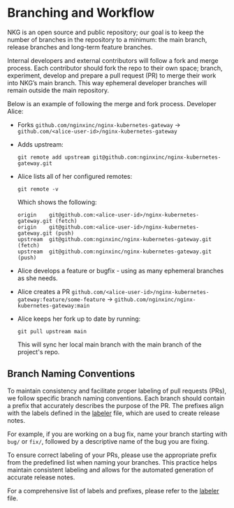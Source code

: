 # Branching and Workflow

NKG is an open source and public repository; our goal is to keep the number of branches in the repository to a minimum:
the main branch, release branches and long-term feature branches.

Internal developers and external contributors will follow a fork and merge process. Each contributor should fork the
repo to their own space; branch, experiment, develop and prepare a pull request (PR) to merge their work into NKG’s main
branch. This way ephemeral developer branches will remain outside the main repository.

Below is an example of following the merge and fork process. Developer Alice:

- Forks `github.com/nginxinc/nginx-kubernetes-gateway` → `github.com/<alice-user-id>/nginx-kubernetes-gateway`
- Adds upstream:

  ```shell
  git remote add upstream git@github.com:nginxinc/nginx-kubernetes-gateway.git
  ```

- Alice lists all of her configured remotes:

  ```shell
  git remote -v
  ```

  Which shows the following:

  ```text
  origin	git@github.com:<alice-user-id>/nginx-kubernetes-gateway.git (fetch)
  origin	git@github.com:<alice-user-id>/nginx-kubernetes-gateway.git (push)
  upstream	git@github.com:nginxinc/nginx-kubernetes-gateway.git (fetch)
  upstream	git@github.com:nginxinc/nginx-kubernetes-gateway.git (push)
  ```

- Alice develops a feature or bugfix - using as many ephemeral branches as she needs.
- Alice creates a
  PR `github.com/<alice-user-id>/nginx-kubernetes-gateway:feature/some-feature` → `github.com/nginxinc/nginx-kubernetes-gateway:main`
- Alice keeps her fork up to date by running:

  ```shell
  git pull upstream main
  ```

  This will sync her local main branch with the main branch of the project's repo.

## Branch Naming Conventions

To maintain consistency and facilitate proper labeling of pull requests (PRs), we follow specific branch naming
conventions. Each branch should contain a prefix that accurately describes the purpose of the PR. The prefixes align
with the labels defined in the [labeler](/.github/labeler.yml) file, which are used to create release notes.

For example, if you are working on a bug fix, name your branch starting with `bug/` or `fix/`, followed by a descriptive
name of the bug you are fixing.

To ensure correct labeling of your PRs, please use the appropriate prefix from the predefined list when naming your
branches. This practice helps maintain consistent labeling and allows for the automated generation of accurate release
notes.

For a comprehensive list of labels and prefixes, please refer to the [labeler](/.github/labeler.yml) file.
